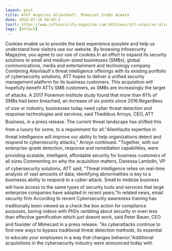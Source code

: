 ```yaml
---
layout: post
title: AT&T Acquires AlienVault, Mimecast Grabs Ataata
date: 2018-07-10 00:02:1
tourl: https://www.infosecurity-magazine.com:443/news/att-acquires-alienvault-mimecast/
tags: [Attack]
---
```

Cookies enable us to provide the best experience possible and help us understand how visitors use our website. By browsing Infosecurity Magazine, you agree to our use of cookies.In an effort to expand its security solutions to small and medium-sized businesses (SMBs), global communications, media and entertainment and technology company Combining AlienVault's threat intelligence offerings with its existing portfolio of cybersecurity solutions, ATT hopes to deliver a unified security management platform for its business customers. This acquisition will hopefully benefit ATTs SMB customers, as SMBs are increasingly the target of attacks. A 2017 Ponemon Institute study found that more than 61% of SMBs had been breached, an increase of six points since 2016.Regardless of size or industry, businesses today need cyber threat detection and response technologies and services, said Thaddeus Arroyo, CEO, ATT Business, in a press release. The current threat landscape has shifted this from a luxury for some, to a requirement for all."AlienVaults expertise in threat intelligence will improve our ability to help organizations detect and respond to cybersecurity attacks," Arroyo continued. "Together, with our enterprise-grade detection, response and remediation capabilities, were providing scalable, intelligent, affordable security for business customers of all sizes.Commenting on why the acquisition matters, Danessa Lambdin, VP of cybersecurity solutions, ATT said, "Threat intelligence relies on real-time analysis of vast amounts of data; identifying abnormalities is key to a businesss ability to respond to a cyber-attack. Small to midsize business will have access to the same types of security tools and services that large enterprise companies have adopted in recent years."In related news, email security firm According to recent Cybersecurity awareness training has traditionally been viewed as a check the box action for compliance purposes, boring videos with PhDs rambling about security or even less than effective gamification which just doesnt work, said Peter Bauer, CEO and founder of Mimecast in a press release. "As cyberattacks continue to find new ways to bypass traditional threat detection methods, its essential to educate your employees in a way that changes behavior."Additional acquisitions in the cybersecurity industry were announced today with 